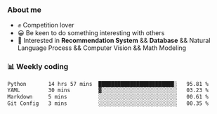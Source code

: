 ### About me

- ✊ Competition lover
- 😀 Be keen to do something interesting with others
- 🎈 Interested in **Recommendation System** && **Database** && Natural Language Process && Computer Vision && Math Modeling


### 📊 Weekly coding
<!--START_SECTION:waka-->

```txt
Python       14 hrs 57 mins  ████████████████████████░   95.81 %
YAML         30 mins         ▓░░░░░░░░░░░░░░░░░░░░░░░░   03.23 %
Markdown     5 mins          ░░░░░░░░░░░░░░░░░░░░░░░░░   00.61 %
Git Config   3 mins          ░░░░░░░░░░░░░░░░░░░░░░░░░   00.35 %
```

<!--END_SECTION:waka-->

